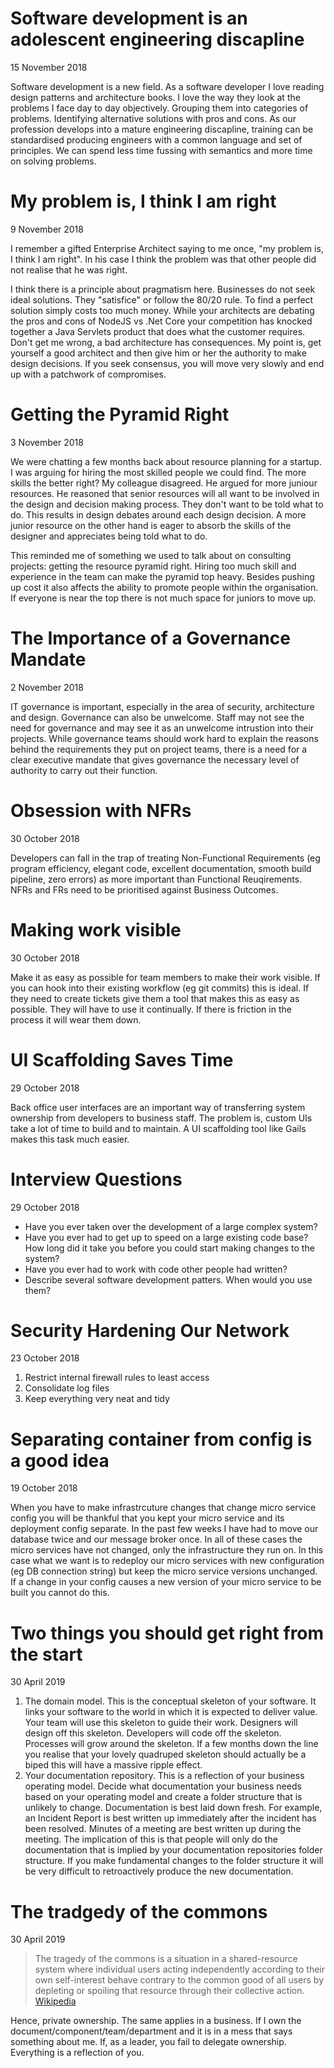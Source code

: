 # Software development is an adolescent engineering discapline

15 November 2018

Software development is a new field. As a software developer I love reading design patterns and architecture books. I love the way they look at the problems I face day to day objectively. Grouping them into categories of problems. Identifying alternative solutions with pros and cons. As our profession develops into a mature engineering discapline, training can be standardised producing engineers with a common language and set of principles. We can spend less time fussing with semantics and more time on solving problems.

# My problem is, I think I am right

9 November 2018

I remember a gifted Enterprise Architect saying to me once, "my problem is, I think I am right". In his case I think the problem was that other people did not realise that he was right.

I think there is a principle about pragmatism here. Businesses do not seek ideal solutions. They "satisfice" or follow the 80/20 rule. To find a perfect solution simply costs too much money. While your architects are debating the pros and cons of NodeJS vs .Net Core your competition has knocked together a Java Servlets product that does what the customer requires. Don't get me wrong, a bad architecture has consequences. My point is, get yourself a good architect and then give him or her the authority to make design decisions. If you seek consensus, you will move very slowly and end up with a patchwork of compromises.

# Getting the Pyramid Right

3 November 2018

We were chatting a few months back about resource planning for a startup. I was arguing for hiring the most skilled people we could find. The more skills the better right? My colleague disagreed. He argued for more juniour resources. He reasoned that senior resources will all want to be involved in the design and decision making process. They don't want to be told what to do. This results in design debates around each design decision. A more junior resource on the other hand is eager to absorb the skills of the designer and appreciates being told what to do. 

This reminded me of something we used to talk about on consulting projects: getting the resource pyramid right. Hiring too much skill and experience in the team can make the pyramid top heavy. Besides pushing up cost it also affects the ability to promote people within the organisation. If everyone is near the top there is not much space for juniors to move up.

# The Importance of a Governance Mandate

2 November 2018

IT governance is important, especially in the area of security, architecture and design. Governance can also be unwelcome. Staff may not see the need for governance and may see it as an unwelcome intrustion into their projects. While governance teams should work hard to explain the reasons behind the requirements they put on project teams, there is a need for a clear executive mandate that gives governance the necessary level of authority to carry out their function.

# Obsession with NFRs

30 October 2018

Developers can fall in the trap of treating Non-Functional Requirements (eg program efficiency, elegant code, excellent documentation, smooth build pipeline, zero errors) as more important than Functional  Reuqirements. NFRs and FRs need to be prioritised against Business Outcomes.

# Making work visible

30 October 2018

Make it as easy as possible for team members to make their work visible. If you can hook into their existing workflow (eg git commits) this is ideal. If they need to create tickets give them a tool that makes this as easy as possible. They will have to use it continually. If there is friction in the process it will wear them down.

# UI Scaffolding Saves Time

29 October 2018

Back office user interfaces are an important way of transferring system ownership from developers to business staff. The problem is, custom UIs take a lot of time to build and to maintain. A UI scaffolding tool like Gails makes this task much easier.

# Interview Questions

29 October 2018

* Have you ever taken over the development of a large complex system?
* Have you ever had to get up to speed on a large existing code base? How long did it take you before you could start making changes to the system?
* Have you ever had to work with code other people had written?
* Describe several software development patters. When would you use them?

# Security Hardening Our Network

23 October 2018

1. Restrict internal firewall rules to least access
1. Consolidate log files
1. Keep everything very neat and tidy

# Separating container from config is a good idea

19 October 2018

When you have to make infrastrcuture changes that change micro service config you will be thankful that you kept your micro service and its deployment config separate. In the past few weeks I have had to move our database twice and our message broker once. In all of these cases the micro services have not changed, only the infrastructure they run on. In this case what we want is to redeploy our micro services with new configuration (eg DB connection string) but keep the micro service versions unchanged. If a change in your config causes a new version of your micro service to be built you cannot do this.

# Two things you should get right from the start

30 April 2019

1. The domain model. This is the conceptual skeleton of your software. It links your software to the world in which it is expected to deliver value. Your team will use this skeleton to guide their work. Designers will design off this skeleton. Developers will code off the skeleton. Processes will grow around the skeleton. If a few months down the line you realise that your lovely quadruped skeleton should actually be a biped this will have a massive ripple effect.
1. Your documentation repository. This is a reflection of your business operating model. Decide what documentation your business needs based on your operating model and create a folder structure that is unlikely to change. Documentation is best laid down fresh. For example, an Incident Report is best written up immediately after the incident has been resolved. Minutes of a meeting are best written up during the meeting. The implication of this is that people will only do the documentation that is implied by your documentation repositories folder structure. If you make fundamental changes to the folder structure it will be very difficult to retroactively produce the new documentation.

# The tradgedy of the commons

30 April 2019

> The tragedy of the commons is a situation in a shared-resource system where individual users acting independently according to their own self-interest behave contrary to the common good of all users by depleting or spoiling that resource through their collective action. [Wikipedia](https://en.wikipedia.org/wiki/Tragedy_of_the_commons)

Hence, private ownership. The same applies in a business. If I own the document/component/team/department and it is in a mess that says something about me. If, as a leader, you fail to delegate ownership. Everything is a reflection of you. 
